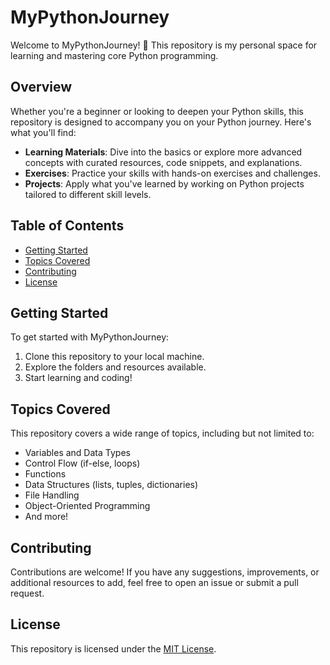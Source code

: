 # MyPythonJourney

Welcome to MyPythonJourney! 🚀 This repository is my personal space for learning and mastering core Python programming.

## Overview

Whether you're a beginner or looking to deepen your Python skills, this repository is designed to accompany you on your Python journey. Here's what you'll find:

- **Learning Materials**: Dive into the basics or explore more advanced concepts with curated resources, code snippets, and explanations.
- **Exercises**: Practice your skills with hands-on exercises and challenges.
- **Projects**: Apply what you've learned by working on Python projects tailored to different skill levels.

## Table of Contents

- [Getting Started](#getting-started)
- [Topics Covered](#topics-covered)
- [Contributing](#contributing)
- [License](#license)

## Getting Started

To get started with MyPythonJourney:

1. Clone this repository to your local machine.
2. Explore the folders and resources available.
3. Start learning and coding!

## Topics Covered

This repository covers a wide range of topics, including but not limited to:

- Variables and Data Types
- Control Flow (if-else, loops)
- Functions
- Data Structures (lists, tuples, dictionaries)
- File Handling
- Object-Oriented Programming
- And more!

## Contributing

Contributions are welcome! If you have any suggestions, improvements, or additional resources to add, feel free to open an issue or submit a pull request.

## License

This repository is licensed under the [MIT License](LICENSE).
